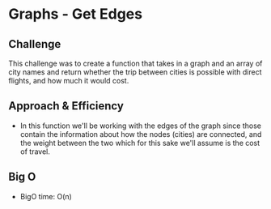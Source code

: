 # Graphs - Get Edges

## Challenge
This challenge was to create a function that takes in a graph and an array of city names and return whether the trip between cities is possible with direct flights, and how much it would cost.


## Approach & Efficiency
- In this function we'll be working with the edges of the graph since those contain the information about how the nodes (cities) are connected, and the weight between the two which for this sake we'll assume is the cost of travel.

## Big O
- BigO time: O(n)
